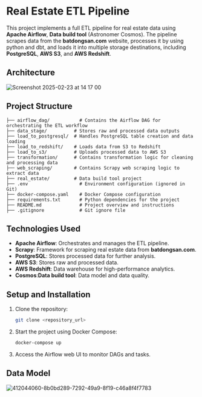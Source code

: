 # Real Estate ETL Pipeline

This project implements a full ETL pipeline for real estate data using **Apache Airflow**, **Data build tool** (Astronomer Cosmos). The pipeline scrapes data from the **batdongsan.com** website, processes it by using python and dbt, and loads it into multiple storage destinations, including **PostgreSQL**, **AWS S3**, and **AWS Redshift**.

## Architecture

![Screenshot 2025-02-23 at 14 17 00](https://github.com/user-attachments/assets/27f05673-5f54-4f41-a0d5-2726e5644fa0)



## Project Structure

```plaintext
├── airflow_dag/           # Contains the Airflow DAG for orchestrating the ETL workflow
├── data_stage/          # Stores raw and processed data outputs
├── load_to_postgresql/  # Handles PostgreSQL table creation and data loading
├── load_to_redshift/    # Loads data from S3 to Redshift
├── load_to_s3/          # Uploads processed data to AWS S3
├── transformation/      # Contains transformation logic for cleaning and processing data
├── web_scraping/        # Contains Scrapy web scraping logic to extract data
├── real_estate/         # Data build tool project
├── .env                   # Environment configuration (ignored in Git)
├── docker-compose.yaml    # Docker Compose configuration
├── requirements.txt       # Python dependencies for the project
├── README.md              # Project overview and instructions
├── .gitignore             # Git ignore file
```

## Technologies Used

- **Apache Airflow**: Orchestrates and manages the ETL pipeline.
- **Scrapy**: Framework for scraping real estate data from **batdongsan.com**.
- **PostgreSQL**: Stores processed data for further analysis.
- **AWS S3**: Stores raw and processed data.
- **AWS Redshift**: Data warehouse for high-performance analytics.
- **Cosmos**:**Data build tool**: Data model and data quality.

## Setup and Installation

1. Clone the repository:
   ```bash
   git clone <repository_url>
   ```

2. Start the project using Docker Compose:
   ```bash
   docker-compose up
   ```

3. Access the Airflow web UI to monitor DAGs and tasks.

## Data Model


![412044060-8b0bd289-7292-49a9-8f19-c46a8f4f7783](https://github.com/user-attachments/assets/6186ad53-6806-4f54-8db5-1c9106e81b5b)

